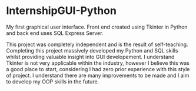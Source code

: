 # InternshipGUI-Python

My first graphical user interface. 
Front end created using Tkinter in Python and back end uses SQL Express Server.

This project was completely independent and is the result of self-teaching. Completing this project massively developed my Python and SQL skills whilst providing valuable 
insight into GUI developement. I understand Tkinter is not very applicable within the industry, however I believe this was a good place to start, considering I
had zero prior experience with this style of project. I understand there are many improvements to be made and I aim to develop my OOP skills in the future. 
